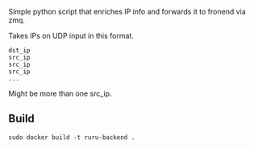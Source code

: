 Simple python script that enriches IP info and forwards it to fronend via zmq.

Takes IPs on UDP input in this format.

```
dst_ip
src_ip
src_ip
src_ip
...
```

Might be more than one src_ip.

## Build

    sudo docker build -t ruru-backend .
